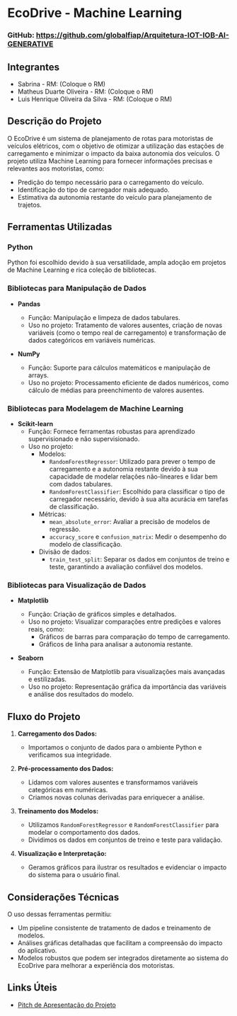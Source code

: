 # EcoDrive - Machine Learning

### GitHub: https://github.com/globalfiap/Arquitetura-IOT-IOB-AI-GENERATIVE 
## Integrantes
- Sabrina - RM: (Coloque o RM)
- Matheus Duarte Oliveira - RM: (Coloque o RM)
- Luis Henrique Oliveira da Silva - RM: (Coloque o RM)

## Descrição do Projeto
O EcoDrive é um sistema de planejamento de rotas para motoristas de veículos elétricos, com o objetivo de otimizar a utilização das estações de carregamento e minimizar o impacto da baixa autonomia dos veículos. O projeto utiliza Machine Learning para fornecer informações precisas e relevantes aos motoristas, como:

- Predição do tempo necessário para o carregamento do veículo.
- Identificação do tipo de carregador mais adequado.
- Estimativa da autonomia restante do veículo para planejamento de trajetos.

## Ferramentas Utilizadas

### Python
Python foi escolhido devido à sua versatilidade, ampla adoção em projetos de Machine Learning e rica coleção de bibliotecas.

### Bibliotecas para Manipulação de Dados
- **Pandas**
  - Função: Manipulação e limpeza de dados tabulares.
  - Uso no projeto: Tratamento de valores ausentes, criação de novas variáveis (como o tempo real de carregamento) e transformação de dados categóricos em variáveis numéricas.

- **NumPy**
  - Função: Suporte para cálculos matemáticos e manipulação de arrays.
  - Uso no projeto: Processamento eficiente de dados numéricos, como cálculo de médias para preenchimento de valores ausentes.

### Bibliotecas para Modelagem de Machine Learning
- **Scikit-learn**
  - Função: Fornece ferramentas robustas para aprendizado supervisionado e não supervisionado.
  - Uso no projeto:
    - Modelos:
      - `RandomForestRegressor`: Utilizado para prever o tempo de carregamento e a autonomia restante devido à sua capacidade de modelar relações não-lineares e lidar bem com dados tabulares.
      - `RandomForestClassifier`: Escolhido para classificar o tipo de carregador necessário, devido à sua alta acurácia em tarefas de classificação.
    - Métricas:
      - `mean_absolute_error`: Avaliar a precisão de modelos de regressão.
      - `accuracy_score` e `confusion_matrix`: Medir o desempenho do modelo de classificação.
    - Divisão de dados:
      - `train_test_split`: Separar os dados em conjuntos de treino e teste, garantindo a avaliação confiável dos modelos.

### Bibliotecas para Visualização de Dados
- **Matplotlib**
  - Função: Criação de gráficos simples e detalhados.
  - Uso no projeto: Visualizar comparações entre predições e valores reais, como:
    - Gráficos de barras para comparação do tempo de carregamento.
    - Gráficos de linha para analisar a autonomia restante.

- **Seaborn**
  - Função: Extensão de Matplotlib para visualizações mais avançadas e estilizadas.
  - Uso no projeto: Representação gráfica da importância das variáveis e análise dos resultados do modelo.

## Fluxo do Projeto

1. **Carregamento dos Dados:**
   - Importamos o conjunto de dados para o ambiente Python e verificamos sua integridade.

2. **Pré-processamento dos Dados:**
   - Lidamos com valores ausentes e transformamos variáveis categóricas em numéricas.
   - Criamos novas colunas derivadas para enriquecer a análise.

3. **Treinamento dos Modelos:**
   - Utilizamos `RandomForestRegressor` e `RandomForestClassifier` para modelar o comportamento dos dados.
   - Dividimos os dados em conjuntos de treino e teste para validação.

4. **Visualização e Interpretação:**
   - Geramos gráficos para ilustrar os resultados e evidenciar o impacto do sistema para o usuário final.

## Considerações Técnicas
O uso dessas ferramentas permitiu:
- Um pipeline consistente de tratamento de dados e treinamento de modelos.
- Análises gráficas detalhadas que facilitam a compreensão do impacto do aplicativo.
- Modelos robustos que podem ser integrados diretamente ao sistema do EcoDrive para melhorar a experiência dos motoristas.

## Links Úteis
- [Pitch de Apresentação do Projeto](https://youtu.be/HrFmGBe4v9A)

